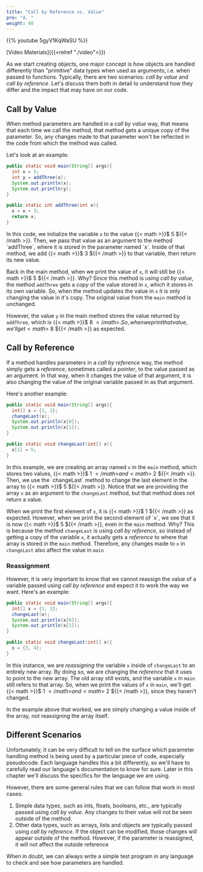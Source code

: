 ```yaml
---
title: "Call by Reference vs. Value"
pre: "4. "
weight: 40
---
```


{{% youtube 5gyV1KqWaSU %}}

[Video Materials]({{<relref "./video">}})

As we start creating objects, one major concept is how objects are handled differently than "primitive" data types when used as arguments; i.e. when passed to functions. Typically, there are two scenarios: _call by value_ and _call by reference_. Let's discuss them both in detail to understand how they differ and the impact that may have on our code.

## Call by Value

When method parameters are handled in a _call by value_ way, that means that each time we call the method, that method gets a unique copy of the parameter. So, any changes made to that parameter won't be reflected in the code from which the method was called.

Let's look at an example:

```java
public static void main(String[] args){
  int x = 5;
  int y = addThree(x);
  System.out.println(x);
  System.out.println(y);
}

public static int addThree(int x){
  x = x + 3;
  return x;
}
```

In this code, we initialize the variable `x` to the value {{< math >}}$ 5 ${{< /math >}}. Then, we pass that value as an argument to the method `addThree`, where it is stored in the parameter named `x`. Inside of that method, we add {{< math >}}$ 3 ${{< /math >}} to that variable, then return its new value.

Back in the main method, when we print the value of `x`, it will still be {{< math >}}$ 5 ${{< /math >}}. Why? Since this method is using _call by value_, the method `addThree` gets a _copy_ of the value stored in `x`, which it stores in its own variable. So, when the method updates the value in `x` it is only changing the value in it's copy. The original value from the `main` method is unchanged. 

However, the value `y` in the main method stores the value returned by `addThree`, which is {{< math >}}$ 8 ${{< /math >}}. So, when we print that value, we'll get {{< math >}}$ 8 ${{< /math >}} as expected.

## Call by Reference

If a method handles parameters in a _call by reference_ way, the method simply gets a _reference_, sometimes called a _pointer_, to the value passed as an argument. In that way, when it changes the value of that argument, it is also changing the value of the original variable passed in as that argument. 

Here's another example:

```java
public static void main(String[] args){
  int[] x = {1, 2};
  changeLast(x);
  System.out.println(x[0]);
  System.out.println(x[1]);
}

public static void changeLast(int[] x){
  x[1] = 5;
}
```

In this example, we are creating an array named `x` in the `main` method, which stores two values, {{< math >}}$ 1 ${{< /math >}} and {{< math >}}$ 2 ${{< /math >}}. Then, we use the `changeLast` method to change the last element in the array to {{< math >}}$ 5 ${{< /math >}}. Notice that we are providing the array `x` as an argument to the `changeLast` method, but that method does not return a value.

When we print the first element of `x`, it is {{< math >}}$ 1 ${{< /math >}} as expected. However, when we print the second element of `x`, we see that it is now {{< math >}}$ 5 ${{< /math >}}, even in the `main` method. Why? This is because the method `changeLast` is using _call by reference_, so instead of getting a copy of the variable `x`, it actually gets a _reference_ to where that array is stored in the `main` method. Therefore, any changes made to `x` in `changeLast` also affect the value in `main`

### Reassignment

However, it is very important to know that we cannot reassign the value of a variable passed using _call by reference_ and expect it to work the way we want. Here's an example:

```java
public static void main(String[] args){
  int[] x = {1, 2};
  changeLast(x);
  System.out.println(x[0]);
  System.out.println(x[1]);
}

public static void changeLast(int[] x){
  x = {3, 4};
}
```

In this instance, we are _reassigning_ the variable `x` inside of `changeLast` to an entirely new array. By doing so, we are changing the _reference_ that it uses to point to the new array. The old array still exists, and the variable `x` in `main` still refers to that array. So, when we print the values of `x` in `main`, we'll get {{< math >}}$ 1 ${{< /math >}} and {{< math >}}$ 2 ${{< /math >}}, since they haven't changed.

In the example above that worked, we are simply changing a value inside of the array, not reassigning the array itself. 

## Different Scenarios

Unfortunately, it can be very difficult to tell on the surface which parameter handling method is being used by a particular piece of code, especially pseudocode. Each language handles this a bit differently, so we'll have to carefully read our language's documentation to know for sure. Later in this chapter we'll discuss the specifics for the language we are using. 

However, there are some general rules that we can follow that work in most cases:

1. Simple data types, such as ints, floats, booleans, etc., are typically passed using _call by value_. Any changes to their value will not be seen outside of the method.
2. Other data types, such as arrays, lists and objects are typically passed using _call by reference_. If the object can be modified, those changes will appear outside of the method. However, if the parameter is reassigned, it will not affect the outside reference

When in doubt, we can always write a simple test program in any language to check and see how parameters are handled. 